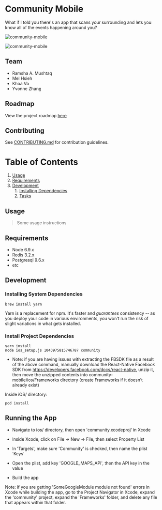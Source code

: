 # Community Mobile

What if I told you there's an app that scans your surrounding and lets you know all of the events happening around you?

![community-mobile](https://thumbs.gfycat.com/ChillyGrandAfricanparadiseflycatcher-size_restricted.gif)

![community-mobile](http://imgur.com/a/yy7ar)

## Team

- Ramsha A. Mushtaq
- Mel Hsieh
- Khoa Vo
- Yvonne Zhang

## Roadmap

View the project roadmap [here](https://trello.com/b/GaKJcbyi/community)

## Contributing

See [CONTRIBUTING.md](CONTRIBUTING.md) for contribution guidelines.

# Table of Contents

1. [Usage](#Usage)
1. [Requirements](#requirements)
1. [Development](#development)
    1. [Installing Dependencies](#installing-dependencies)
    1. [Tasks](#tasks)

## Usage

> Some usage instructions

## Requirements

- Node 6.9.x
- Redis 3.2.x
- Postgresql 9.6.x
- etc

## Development

### Installing System Dependencies

```
brew install yarn
```

Yarn is a replacement for npm. It's faster and *guarantees* consistency -- as you deploy your code in various environments, you won't run the risk of slight variations in what gets installed.

### Install Project Dependencies

```
yarn install
node ios_setup.js 1043975815746787 community
```

- Note: if you are having issues with extracting the FBSDK file as a result of the above command, manually download the React-Native Facebook SDK from https://developers.facebook.com/docs/react-native, unzip it, then move the unzipped contents into community-mobile/ios/Frameworks directory (create Frameworks if it doesn’t already exist)

Inside iOS/ directory:

```
pod install
```

<!-- ## Database Initialization

IMPORTANT: ensure `postgres` is running before performing these steps.

### Database Creation:

Use grunt to create a new database for your development and test environments:

Development environment: `grunt pgcreatedb:default` (CURRENTLY NOT WORKING)

Other environments, specify like so: `NODE_ENV=test grunt pgcreatedb:default`

### Run Migrations & Data Seeds

In terminal, from the root directory:

`knex migrate:latest --env NODE_ENV`

`knex migrate:rollback --env NODE_ENV`

`knex seed:run --env NODE_ENV`

Note: `--env NODE_ENV` may be omitted for development. For example, `knex migrate:latest` will run all migrations in the development environment, while `knex migrate:latest --env test` will migrate in the test environment.

## Running the App

To run webpack build: `yarn run build`

To run server: `yarn run start`

To run tests: `yarn run test`

To run your redis server for the session store `redis-server`

## Deployment
- Provision heroku-postgres and heroku-redis add-ons for your app.
- Set all config variables and keys in Heroku app settings -->

## Running the App

- Navigate to ios/ directory, then open 'community.xcodeproj' in Xcode

- Inside Xcode, click on File -> New -> File, then select Property List
- In 'Targets', make sure 'Community' is checked, then name the plist 'Keys'
- Open the plist, add key 'GOOGLE_MAPS_API', then the API key in the value
- Build the app

Note: if you are getting 'SomeGoogleModule module not found' errors in Xcode while building the app, go to the Project Navigator in Xcode, expand the 'community' project, expand the 'Frameworks' folder, and delete any file that appears within that folder.
